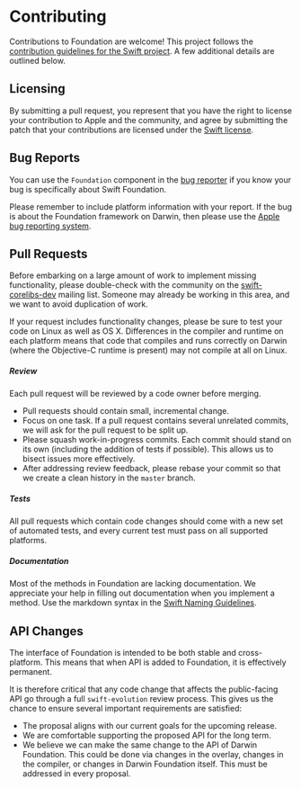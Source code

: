 # Contributing

Contributions to Foundation are welcome! This project follows the [contribution guidelines for the Swift project](https://swift.org/contributing/#contributing-code). A few additional details are outlined below.

## Licensing

By submitting a pull request, you represent that you have the right to license your contribution to Apple and the community, and agree by submitting the patch that your contributions are licensed under the [Swift license](https://swift.org/LICENSE.txt).


## Bug Reports

You can use the `Foundation` component in the [bug reporter](https://bugs.swift.org) if you know your bug is specifically about Swift Foundation.

Please remember to include platform information with your report. If the bug is about the Foundation framework on Darwin, then please use the [Apple bug reporting system](https://bugreport.apple.com).

## Pull Requests

Before embarking on a large amount of work to implement missing functionality, please double-check with the community on the [swift-corelibs-dev](https://lists.swift.org/mailman/listinfo/swift-corelibs-dev) mailing list. Someone may already be working in this area, and we want to avoid duplication of work.

If your request includes functionality changes, please be sure to test your code on Linux as well as OS X. Differences in the compiler and runtime on each platform means that code that compiles and runs correctly on Darwin (where the Objective-C runtime is present) may not compile at all on Linux.

##### Review

Each pull request will be reviewed by a code owner before merging.

* Pull requests should contain small, incremental change.
* Focus on one task. If a pull request contains several unrelated commits, we will ask for the pull request to be split up.
* Please squash work-in-progress commits. Each commit should stand on its own (including the addition of tests if possible). This allows us to bisect issues more effectively.
* After addressing review feedback, please rebase your commit so that we create a clean history in the `master` branch.

##### Tests

All pull requests which contain code changes should come with a new set of automated tests, and every current test must pass on all supported platforms.

##### Documentation

Most of the methods in Foundation are lacking documentation. We appreciate your help in filling out documentation when you implement a method. Use the markdown syntax in the [Swift Naming Guidelines](https://swift.org/documentation/api-design-guidelines.html#write-doc-comment).

## API Changes

The interface of Foundation is intended to be both stable and cross-platform. This means that when API is added to Foundation, it is effectively permanent.

It is therefore critical that any code change that affects the public-facing API go through a full  `swift-evolution` review process. This gives us the chance to ensure several important requirements are satisfied:

* The proposal aligns with our current goals for the upcoming release.
* We are comfortable supporting the proposed API for the long term.
* We believe we can make the same change to the API of Darwin Foundation. This could be done via changes in the overlay, changes in the compiler, or changes in Darwin Foundation itself. This must be addressed in every proposal.
